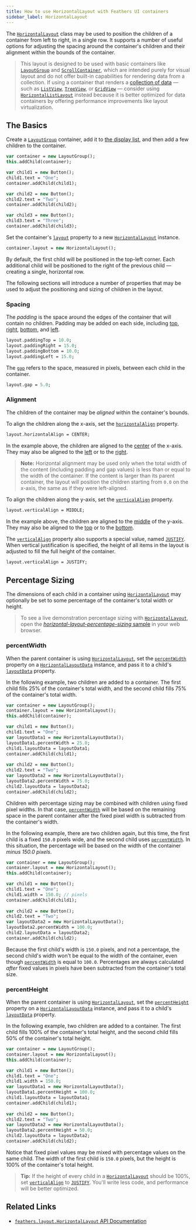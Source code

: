 ```yaml
---
title: How to use HorizontalLayout with Feathers UI containers
sidebar_label: HorizontalLayout
---
```


The [`HorizontalLayout`](https://api.feathersui.com/current/feathers/layout/HorizontalLayout.html) class may be used to position the children of a container from left to right, in a single row. It supports a number of useful options for adjusting the spacing around the container's children and their alignment within the bounds of the container.

> This layout is designed to be used with basic containers like [`LayoutGroup`](./layout-group.md) and [`ScrollContainer`](./scroll-container.md), which are intended purely for visual layout and do not offer built-in capabilities for rendering data from a collection. If using a container that renders a [collection of data](./data-collections.md) — such as [`ListView`](./list-view.md), [`TreeView`](./tree-view.md), or [`GridView`](./grid-view.md) — consider using [`HorizontalListLayout`](./horizontal-list-layout.md) instead because it is better optimized for data containers by offering performance improvements like layout virtualization.

## The Basics

Create a [`LayoutGroup`](./layout-group.md) container, add it to [the display list](https://books.openfl.org/openfl-developers-guide/display-programming/basics-of-display-programming.html), and then add a few children to the container.

```hx
var container = new LayoutGroup();
this.addChild(container);

var child1 = new Button();
child1.text = "One";
container.addChild(child1);

var child2 = new Button();
child2.text = "Two";
container.addChild(child2);

var child3 = new Button();
child3.text = "Three";
container.addChild(child3);
```

Set the container's [`layout`](https://api.feathersui.com/current/feathers/layout/feathers/controls/LayoutGroup.html#layout) property to a new [`HorizontalLayout`](https://api.feathersui.com/current/feathers/layout/HorizontalLayout.html) instance.

```hx
container.layout = new HorizontalLayout();
```

By default, the first child will be positioned in the top-left corner. Each additional child will be positioned to the right of the previous child — creating a single, horizontal row.

The following sections will introduce a number of properties that may be used to adjust the positioning and sizing of children in the layout.

### Spacing

The _padding_ is the space around the edges of the container that will contain no children. Padding may be added on each side, including [top](https://api.feathersui.com/current/feathers/controls/HorizontalLayout.html#paddingTop), [right](https://api.feathersui.com/current/feathers/controls/HorizontalLayout.html#paddingRight), [bottom](https://api.feathersui.com/current/feathers/controls/HorizontalLayout.html#paddingBottom), and [left](https://api.feathersui.com/current/feathers/controls/HorizontalLayout.html#paddingLeft).

```hx
layout.paddingTop = 10.0;
layout.paddingRight = 15.0;
layout.paddingBottom = 10.0;
layout.paddingLeft = 15.0;
```

The [`gap`](https://api.feathersui.com/current/feathers/layout/HorizontalLayout.html#gap) refers to the space, measured in pixels, between each child in the container.

```hx
layout.gap = 5.0;
```

### Alignment

The children of the container may be _aligned_ within the container's bounds.

To align the children along the x-axis, set the [`horizontalAlign`](https://api.feathersui.com/current/feathers/layout/HorizontalLayout.html#horizontalAlign) property.

```hx
layout.horizontalAlign = CENTER;
```

In the example above, the children are aligned to the [center](https://api.feathersui.com/current/feathers/layout/HorizontalAlign.html#CENTER) of the x-axis. They may also be aligned to the [left](https://api.feathersui.com/current/feathers/layout/HorizontalAlign.html#LEFT) or to the [right](https://api.feathersui.com/current/feathers/layout/HorizontalAlign.html#RIGHT).

> **Note:** Horizontal alignment may be used only when the total width of the content (including padding and gap values) is less than or equal to the width of the container. If the content is larger than its parent container, the layout will position the children starting from `0.0` on the x-axis, the same as if they were left-aligned.

To align the children along the y-axis, set the [`verticalAlign`](https://api.feathersui.com/current/feathers/layout/HorizontalLayout.html#verticalAlign) property.

```hx
layout.verticalAlign = MIDDLE;
```

In the example above, the children are aligned to the [middle](https://api.feathersui.com/current/feathers/layout/VerticalAlign.html#MIDDLE) of the y-axis. They may also be aligned to the [top](https://api.feathersui.com/current/feathers/layout/VerticalAlign.html#TOP) or to the [bottom](https://api.feathersui.com/current/feathers/layout/VerticalAlign.html#BOTTOM).

The [`verticalAlign`](https://api.feathersui.com/current/feathers/layout/HorizontalLayout.html#verticalAlign) property also supports a special value, named [`JUSTIFY`](https://api.feathersui.com/current/feathers/layout/VerticalAlign.html#JUSTIFY). When vertical justification is specified, the height of all items in the layout is adjusted to fill the full height of the container.

```hx
layout.verticalAlign = JUSTIFY;
```

## Percentage Sizing

The dimensions of each child in a container using [`HorizontalLayout`](https://api.feathersui.com/current/feathers/layout/HorizontalLayout.html) may optionally be set to some percentage of the container's total width or height.

> To see a live demonstration percentage sizing with [`HorizontalLayout`](https://api.feathersui.com/current/feathers/layout/HorizontalLayout.html), open the [_horizontal-layout-percentage-sizing_ sample](https://feathersui.com/samples/haxe-openfl/horizontal-layout-percentage-sizing/) in your web browser.

### percentWidth

When the parent container is using [`HorizontalLayout`](https://api.feathersui.com/current/feathers/layout/HorizontalLayout.html), set the [`percentWidth`](https://api.feathersui.com/current/feathers/layout/HorizontalLayoutData.html#percentWidth) property on a [`HorizontalLayoutData`](https://api.feathersui.com/current/feathers/layout/HorizontalLayoutData.html) instance, and pass it to a child's [`layoutData`](https://api.feathersui.com/current/feathers/layout/ILayoutObject.html#layoutData) property.

In the following example, two children are added to a container. The first child fills 25% of the container's total width, and the second child fills 75% of the container's total width.

```hx
var container = new LayoutGroup();
container.layout = new HorizontalLayout();
this.addChild(container);

var child1 = new Button();
child1.text = "One";
var layoutData1 = new HorizontalLayoutData();
layoutData1.percentWidth = 25.0;
child1.layoutData = layoutData1;
container.addChild(child1);
 
var child2 = new Button();
child2.text = "Two";
var layoutData2 = new HorizontalLayoutData();
layoutData2.percentWidth = 75.0;
child2.layoutData = layoutData2;
container.addChild(child2);
```

Children with percentage sizing may be combined with children using fixed pixel widths. In that case, [`percentWidth`](https://api.feathersui.com/current/feathers/layout/HorizontalLayoutData.html#percentWidth) will be based on the remaining space in the parent container after the fixed pixel width is subtracted from the container's width.

In the following example, there are two children again, but this time, the first child is a fixed `150.0` pixels wide, and the second child uses [`percentWidth`](https://api.feathersui.com/current/feathers/layout/HorizontalLayoutData.html#percentWidth). In this situation, the percentage will be based on the width of the container _minus 150.0 pixels_.

```hx
var container = new LayoutGroup();
container.layout = new HorizontalLayout();
this.addChild(container);

var child1 = new Button();
child1.text = "One";
child1.width = 150.0; // pixels
container.addChild(child1);
 
var child2 = new Button();
child2.text = "Two";
var layoutData2 = new HorizontalLayoutData();
layoutData2.percentWidth = 100.0;
child2.layoutData = layoutData2;
container.addChild(child2);
```

Because the first child's width is `150.0` pixels, and not a percentage, the second child's width won't be equal to the width of the container, even though [`percentWidth`](https://api.feathersui.com/current/feathers/layout/HorizontalLayoutData.html#percentWidth) is equal to `100.0`. Percentages are always calculated _after_ fixed values in pixels have been subtracted from the container's total size.

### percentHeight

When the parent container is using [`HorizontalLayout`](https://api.feathersui.com/current/feathers/layout/HorizontalLayout.html), set the [`percentHeight`](https://api.feathersui.com/current/feathers/layout/HorizontalLayoutData.html#percentHeight) property on a [`HorizontalLayoutData`](https://api.feathersui.com/current/feathers/layout/HorizontalLayoutData.html) instance, and pass it to a child's [`layoutData`](https://api.feathersui.com/current/feathers/layout/ILayoutObject.html#layoutData) property.

In the following example, two children are added to a container. The first child fills 100% of the container's total height, and the second child fills 50% of the container's total height.

```hx
var container = new LayoutGroup();
container.layout = new HorizontalLayout();
this.addChild(container);

var child1 = new Button();
child1.text = "One";
child1.width = 150.0;
var layoutData1 = new HorizontalLayoutData();
layoutData1.percentHeight = 100.0;
child1.layoutData = layoutData1;
container.addChild(child1);
 
var child2 = new Button();
child2.text = "Two";
var layoutData2 = new HorizontalLayoutData();
layoutData2.percentHeight = 50.0;
child2.layoutData = layoutData2;
container.addChild(child2);
```

Notice that fixed pixel values may be mixed with percentage values on the same child. The width of the first child is `150.0` pixels, but the height is 100% of the container's total height.

> **Tip:** If the height of every child in a [`HorizontalLayout`](https://api.feathersui.com/current/feathers/layout/HorizontalLayout.html) should be 100%, set [`verticalAlign`](https://api.feathersui.com/current/feathers/layout/HorizontalLayout.html#verticalAlign) to [`JUSTIFY`](https://api.feathersui.com/current/feathers/layout/VerticalAlign.html#JUSTIFY). You'll write less code, and performance will be better optimized.

## Related Links

- [`feathers.layout.HorizontalLayout` API Documentation](https://api.feathersui.com/current/feathers/layout/HorizontalLayout.html)
